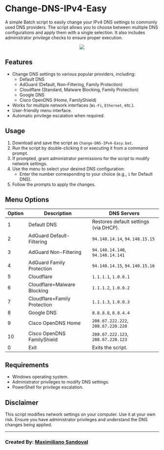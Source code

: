 # Change-DNS-IPv4-Easy

A simple Batch script to easily change your IPv4 DNS settings to commonly used DNS providers. The script allows you to choose between multiple DNS configurations and apply them with a single selection. It also includes administrator privilege checks to ensure proper execution.

<p align="center">
  <img src="https://github.com/user-attachments/assets/37782bd4-0980-4266-be42-d9e68f8c6455"/>
</p>

## Features

- Change DNS settings to various popular providers, including:
  - Default DNS
  - AdGuard (Default, Non-Filtering, Family Protection)
  - Cloudflare (Standard, Malware Blocking, Family Protection)
  - Google DNS
  - Cisco OpenDNS (Home, FamilyShield)
- Works for multiple network interfaces (`Wi-Fi`, `Ethernet`, etc.).
- User-friendly menu interface.
- Automatic privilege escalation when required.

## Usage

1. Download and save the script as `Change-DNS-IPv4-Easy.bat`.
2. Run the script by double-clicking it or executing it from a command prompt.
3. If prompted, grant administrator permissions for the script to modify network settings.
4. Use the menu to select your desired DNS configuration:
   - Enter the number corresponding to your choice (e.g., `1` for Default DNS).
5. Follow the prompts to apply the changes.

## Menu Options

| Option | Description                                | DNS Servers                                  |
|--------|--------------------------------------------|---------------------------------------------|
| 1      | Default DNS                                | Restores default settings (via DHCP).       |
| 2      | AdGuard Default-Filtering                 | `94.140.14.14`, `94.140.15.15`              |
| 3      | AdGuard Non-Filtering                     | `94.140.14.140`, `94.140.14.141`            |
| 4      | AdGuard Family Protection                 | `94.140.14.15`, `94.140.15.16`              |
| 5      | Cloudflare                                | `1.1.1.1`, `1.0.0.1`                        |
| 6      | Cloudflare+Malware Blocking               | `1.1.1.2`, `1.0.0.2`                        |
| 7      | Cloudflare+Family Protection              | `1.1.1.3`, `1.0.0.3`                        |
| 8      | Google DNS                                | `8.8.8.8`, `8.8.4.4`                        |
| 9      | Cisco OpenDNS Home                        | `208.67.222.222`, `208.67.220.220`          |
| 10     | Cisco OpenDNS FamilyShield                | `208.67.222.123`, `208.67.220.123`          |
| 0      | Exit                                      | Exits the script.                           |

## Requirements

- Windows operating system.
- Administrator privileges to modify DNS settings.
- PowerShell for privilege escalation.

## Disclaimer

This script modifies network settings on your computer. Use it at your own risk. Ensure you have administrator privileges and understand the DNS changes being applied.

---

### Created By: [Maximiliano Sandoval](https://github.com/maxisandoval37)
